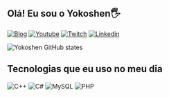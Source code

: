 ## Olá! Eu sou o Yokoshen🖐️

[![Blog](https://img.shields.io/website?label=Yokoshen.com&style=for-the-badge&url=https://sujeitoprogramador.com/)](https://yokoshen.com)
[![Youtube](https://img.shields.io/badge/YouTube-FF0000?style=for-the-badge&logo=youtube&logoColor=white)](https://www.youtube.com/@Yokoshen)
[![Twitch](https://img.shields.io/badge/Twitch-9146FF?style=for-the-badge&logo=twitch&logoColor=white)](https://twitch.tv/yokoshen)
[![Linkedin](https://img.shields.io/badge/LinkedIn-0077B5?style=for-the-badge&logo=linkedin&logoColor=white)](https://www.linkedin.com/in/yokoshen)

![Yokoshen GitHub states](https://github-readme-states.vercel.app/api?username=yokoshen&show_icons=true&theme=dracula)

## Tecnologias que eu uso no meu dia

<div style="display: inline_block">
  <img align="center" alt="C++" src="https://img.shields.io/badge/-C++-blue?logo=cplusplus" />
  <img align="center" alt="C#" src="https://img.shields.io/badge/CODE-%3C.NET%204.8%3E%20%3CUnity%202019.2.2f1%3E%20%3CC%23%3E-blue?style=plastic" />
  <img align="center" alt="MySQL" src="https://shields.io/badge/MySQL-lightgrey?logo=mysql&style=plastic&logoColor=white&labelColor=blue" />
  <img align="center" alt="PHP" src="https://shields.io/badge/-PHP-3776AB?style=flat&logo=php" />
</div><br/>

